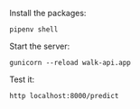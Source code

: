 Install the packages:

`pipenv shell`

Start the server:

`gunicorn --reload walk-api.app`

Test it:

`http localhost:8000/predict`
